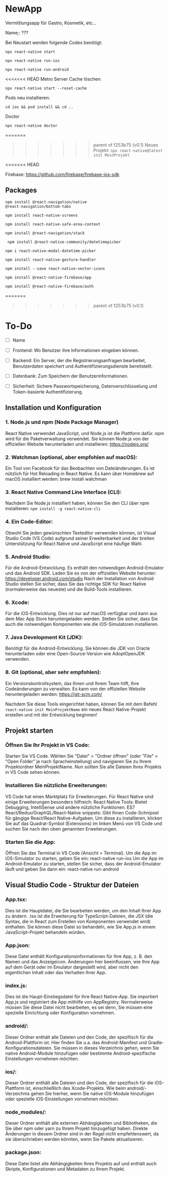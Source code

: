 # NewApp
Vermittlungsapp für Gastro, Kosmetik, etc...

Name;: ???

Bei Neustart werden folgende Codes benötigt:

<code>npx react-native start</code>

<code>npx react-native run-ios</code>

<code>npx react-native run-android</code>

<<<<<<< HEAD
Metro Server Cache löschen:

<code>npx react-native start --reset-cache</code>

Pods neu installieren:

<code>cd ios && pod install && cd ..</code>

Doctor 

<code>npx react-native doctor</code>

=======
>>>>>>> parent of f253b75 (v0.1)
Neues Projekt:
<code>npx react-native@latest init MeinProjekt</code>

<<<<<<< HEAD

Firebase:
https://github.com/firebase/firebase-ios-sdk

## Packages

<code>npm install @react-navigation/native @react-navigation/bottom-tabs</code>

<code>npm install react-native-screens</code>

<code>npm install react-native-safe-area-context</code>

<code>npm install @react-navigation/stack</code>

<code> npm install @react-native-community/datetimepicker</code>

<code>npm i react-native-modal-datetime-picker</code>

<code>npm install react-native-gesture-handler</code>

<code>npm install --save react-native-vector-icons</code>

<code>npm install @react-native-firebase/app</code>

<code>npm install @react-native-firebase/auth</code>

=======
>>>>>>> parent of f253b75 (v0.1)
# To-Do

- [ ] Name
- [ ] Frontend: Wo Benutzer ihre Informationen eingeben können.
- [ ] Backend: Ein Server, der die Registrierungsanfragen bearbeitet, Benutzerdaten speichert und Authentifizierungsdienste bereitstellt.
- [ ] Datenbank: Zum Speichern der Benutzerinformationen.
- [ ] Sicherheit: Sichere Passwortspeicherung, Datenverschlüsselung und Token-basierte Authentifizierung.


## Installation und Konfiguration
### 1. Node.js und npm (Node Package Manager)
React Native verwendet JavaScript, und Node.js ist die Plattform dafür. npm wird für die Paketverwaltung verwendet. Sie können Node.js von der offiziellen Website herunterladen und installieren: https://nodejs.org/
### 2. Watchman (optional, aber empfohlen auf macOS):
Ein Tool von Facebook für das Beobachten von Dateiänderungen. Es ist nützlich für Hot Reloading in React Native. Es kann über Homebrew auf macOS installiert werden: brew install watchman
### 3. React Native Command Line Interface (CLI):
Nachdem Sie Node.js installiert haben, können Sie den CLI über npm installieren:
<code>npm install -g react-native-cli</code>
### 4. Ein Code-Editor:
Obwohl Sie jeden gewünschten Texteditor verwenden können, ist Visual Studio Code (VS Code) aufgrund seiner Erweiterbarkeit und der breiten Unterstützung für React Native und JavaScript eine häufige Wahl.
### 5. Android Studio:
Für die Android-Entwicklung. Es enthält den notwendigen Android-Emulator und das Android SDK. Laden Sie es von der offiziellen Website herunter: https://developer.android.com/studio
Nach der Installation von Android Studio stellen Sie sicher, dass Sie das richtige SDK für React Native (normalerweise das neueste) und die Build-Tools installieren.
### 6. Xcode:
Für die iOS-Entwicklung. Dies ist nur auf macOS verfügbar und kann aus dem Mac App Store heruntergeladen werden. Stellen Sie sicher, dass Sie auch die notwendigen Komponenten wie die iOS-Simulatoren installieren.
### 7. Java Development Kit (JDK):
Benötigt für die Android-Entwicklung. Sie können die JDK von Oracle herunterladen oder eine Open-Source-Version wie AdoptOpenJDK verwenden.
### 8. Git (optional, aber sehr empfohlen):
Ein Versionskontrollsystem, das Ihnen und Ihrem Team hilft, Ihre Codeänderungen zu verwalten. Es kann von der offiziellen Website heruntergeladen werden: https://git-scm.com/

Nachdem Sie diese Tools eingerichtet haben, können Sie mit dem Befehl <code>react-native init MeinProjektName</code> ein neues React Native-Projekt erstellen und mit der Entwicklung beginnen!

## Projekt starten
### Öffnen Sie Ihr Projekt in VS Code:
Starten Sie VS Code.
Wählen Sie "Datei" > "Ordner öffnen" (oder "File" > "Open Folder" je nach Spracheinstellung) und navigieren Sie zu Ihrem Projektordner MeinProjektName.
Nun sollten Sie alle Dateien Ihres Projekts in VS Code sehen können.

### Installieren Sie nützliche Erweiterungen:
VS Code hat einen Marktplatz für Erweiterungen. Für React Native sind einige Erweiterungen besonders hilfreich:
React Native Tools: Bietet Debugging, IntelliSense und andere nützliche Funktionen.
ES7 React/Redux/GraphQL/React-Native snippets: Gibt Ihnen Code-Schnipsel für gängige React/React Native-Aufgaben.
Um diese zu installieren, klicken Sie auf das Quadrat-Symbol (Extensions) im linken Menü von VS Code und suchen Sie nach den oben genannten Erweiterungen.

### Starten Sie die App:
Öffnen Sie das Terminal in VS Code (Ansicht > Terminal).
Um die App im iOS-Simulator zu starten, geben Sie ein: react-native run-ios
Um die App im Android-Emulator zu starten, stellen Sie sicher, dass der Android-Emulator läuft und geben Sie dann ein: react-native run-android

## Visual Studio Code - Struktur der Dateien
### App.tsx: 
Dies ist die Hauptdatei, die Sie bearbeiten werden, um den Inhalt Ihrer App zu ändern. .tsx ist die Erweiterung für TypeScript-Dateien, die JSX (die Syntax, die in React zum Erstellen von Komponenten verwendet wird) enthalten. Sie können diese Datei so behandeln, wie Sie App.js in einem JavaScript-Projekt behandeln würden.
### App.json: 
Diese Datei enthält Konfigurationsinformationen für Ihre App, z. B. den Namen und das Anzeigeicon. Änderungen hier beeinflussen, wie Ihre App auf dem Gerät oder im Emulator dargestellt wird, aber nicht den eigentlichen Inhalt oder das Verhalten Ihrer App.
### index.js: 
Dies ist die Haupt-Einstiegsdatei für Ihre React Native-App. Sie importiert App.js und registriert die App mithilfe von AppRegistry. Normalerweise müssen Sie diese Datei nicht bearbeiten, es sei denn, Sie müssen eine spezielle Einrichtung oder Konfiguration vornehmen.
### android/: 
Dieser Ordner enthält alle Dateien und den Code, der spezifisch für die Android-Plattform ist. Hier finden Sie u.a. das Android-Manifest und Gradle-Konfigurationsdateien. Sie müssen in dieses Verzeichnis gehen, wenn Sie native Android-Module hinzufügen oder bestimmte Android-spezifische Einstellungen vornehmen möchten.
### ios/: 
Dieser Ordner enthält alle Dateien und den Code, der spezifisch für die iOS-Plattform ist, einschließlich des Xcode-Projekts. Wie beim android/-Verzeichnis gehen Sie hierher, wenn Sie native iOS-Module hinzufügen oder spezielle iOS-Einstellungen vornehmen möchten.
### node_modules/: 
Dieser Ordner enthält alle externen Abhängigkeiten und Bibliotheken, die Sie über npm oder yarn zu Ihrem Projekt hinzugefügt haben. Direkte Änderungen in diesem Ordner sind in der Regel nicht empfehlenswert, da sie überschrieben werden könnten, wenn Sie Pakete aktualisieren.
### package.json: 
Diese Datei listet alle Abhängigkeiten Ihres Projekts auf und enthält auch Skripte, Konfigurationen und Metadaten zu Ihrem Projekt.
